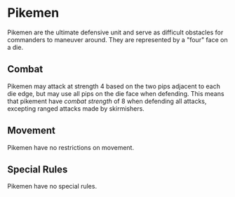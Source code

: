 # Pikemen
Pikemen are the ultimate defensive unit and serve as difficult obstacles for commanders to maneuver around. They are represented by a "four" face on a die.

## Combat
Pikemen may attack at strength 4 based on the two pips adjacent to each die edge, but may use all pips on the die face when defending. This means that pikement have *combat strength* of 8 when defending all attacks, excepting ranged attacks made by skirmishers.

## Movement
Pikemen have no restrictions on movement.

## Special Rules
Pikemen have no special rules.
